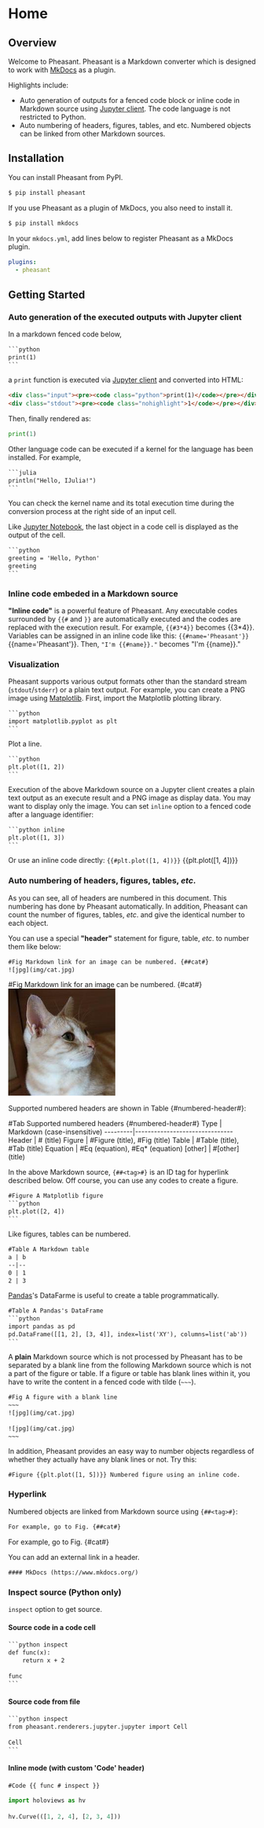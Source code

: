 # Home

## Overview

Welcome to Pheasant. Pheasant is a Markdown converter which is designed to work with [MkDocs](http://www.mkdocs.org/) as a plugin.

Highlights include:

+ Auto generation of outputs for a fenced code block or inline code in Markdown source using [Jupyter client](https://jupyter-client.readthedocs.io/en/stable/). The code language is not restricted to Python.
+ Auto numbering of headers, figures, tables, and etc. Numbered objects can be linked from other Markdown sources.

## Installation

You can install Pheasant from PyPI.

~~~bash terminal
$ pip install pheasant
~~~

If you use Pheasant as a plugin of MkDocs, you also need to install it.

~~~bash terminal
$ pip install mkdocs
~~~

In your `mkdocs.yml`, add lines below to register Pheasant as a MkDocs plugin.

~~~yaml file
plugins:
  - pheasant
~~~

## Getting Started

### Auto generation of the executed outputs with Jupyter client

In a markdown fenced code below,

~~~
```python
print(1)
```
~~~

a `print` function is executed via [Jupyter client](https://jupyter-client.readthedocs.io/en/stable/) and converted into HTML:

~~~html
<div class="input"><pre><code class="python">print(1)</code></pre></div>
<div class="stdout"><pre><code class="nohighlight">1</code></pre></div>
~~~

Then, finally rendered as:

```python
print(1)
```

Other language code can be executed if a kernel for the language has been installed. For example,

~~~copy
```julia
println("Hello, IJulia!")
```
~~~

You can check the kernel name and its total execution time during the conversion process at the right side of an input cell.

Like [Jupyter Notebook](https://jupyter-notebook.readthedocs.io/en/stable/), the last object in a code cell is displayed as the output of the cell.

~~~copy
```python
greeting = 'Hello, Python'
greeting
```
~~~

### Inline code embeded in a Markdown source

**"Inline code"** is a powerful feature of Pheasant. Any executable codes surrounded by `{{#` and `}}` are automatically executed and the codes are replaced with the execution result. For example, `{{#3*4}}` becomes {{3*4}}. Variables can be assigned in an inline code like this: `{{#name='Pheasant'}}`{{name='Pheasant'}}. Then, `"I'm {{#name}}."` becomes "I'm {{name}}."

### Visualization

Pheasant supports various output formats other than the standard stream (`stdout`/`stderr`) or a plain text output. For example, you can create a PNG image using [Matplotlib](https://matplotlib.org/). First, import the Matplotlib plotting library.

~~~copy
```python
import matplotlib.pyplot as plt
```
~~~

Plot a line.

~~~copy
```python
plt.plot([1, 2])
```
~~~

Execution of the above Markdown source on a Jupyter client creates a plain text output as an execute result and a PNG image as display data. You may want to display only the image. You can set `inline` option to a fenced code after a language identifier:

~~~copy
```python inline
plt.plot([1, 3])
```
~~~

Or use an inline code directly: `{{#plt.plot([1, 4])}}` {{plt.plot([1, 4])}}

### Auto numbering of headers, figures, tables, *etc*.

As you can see, all of headers are numbered in this document. This numbering has done by Pheasant automatically. In addition, Pheasant can count the number of figures, tables, *etc*. and give the identical number to each object.

You can use a special **"header"** statement for figure, table, *etc*. to number them like below:

~~~
#Fig Markdown link for an image can be numbered. {##cat#}
![jpg](img/cat.jpg)
~~~

#Fig Markdown link for an image can be numbered. {#cat#}
![jpg](img/cat.jpg)

Supported numbered headers are shown in Table {#numbered-header#}:

#Tab Supported numbered headers {#numbered-header#}
Type     | Markdown (case-insensitive)
---------|-------------------------------
Header   | # (title)
Figure   | #Figure (title), #Fig (title)
Table    | #Table (title), #Tab (title)
Equation | #Eq (equation), #Eq* (equation)
[other]  | #[other] (title)

In the above Markdown source, `{##<tag>#}` is an ID tag for hyperlink described below. Off course, you can use any codes to create a figure.

~~~~copy
#Figure A Matplotlib figure
```python
plt.plot([2, 4])
```
~~~~

Like figures, tables can be numbered.

~~~copy
#Table A Markdown table
a | b
--|--
0 | 1
2 | 3
~~~

[Pandas](http://pandas.pydata.org/)'s DataFarme is useful to create a table programmatically.

~~~copy
#Table A Pandas's DataFrame
```python
import pandas as pd
pd.DataFrame([[1, 2], [3, 4]], index=list('XY'), columns=list('ab'))
```
~~~

A **plain** Markdown source which is not processed by Pheasant has to be separated by a blank line from the following Markdown source which is not a part of the figure or table. If a figure or table has blank lines within it, you have to write the content in a fenced code with tilde (`~~~`).

~~~~copy
#Fig A figure with a blank line
~~~
![jpg](img/cat.jpg)

![jpg](img/cat.jpg)
~~~
~~~~

In addition, Pheasant provides an easy way to number objects regardless of whether they actually have any blank lines or not. Try this:

~~~copy
#Figure {{plt.plot([1, 5])}} Numbered figure using an inline code.
~~~

### Hyperlink

Numbered objects are linked from Markdown source using `{##<tag>#}`:

~~~markdown
For example, go to Fig. {##cat#}
~~~

For example, go to Fig. {#cat#}

You can add an external link in a header.

~~~copy
#### MkDocs (https://www.mkdocs.org/)
~~~

### Inspect source (Python only)

`inspect` option to get source.

#### Source code in a code cell
~~~copy
```python inspect
def func(x):
    return x + 2

func
```
~~~

#### Source code from file
~~~copy
```python inspect
from pheasant.renderers.jupyter.jupyter import Cell

Cell
```
~~~

#### Inline mode (with custom 'Code' header)

~~~copy
#Code {{ func # inspect }}
~~~


```python
import holoviews as hv

hv.Curve(([1, 2, 4], [2, 3, 4]))
```

